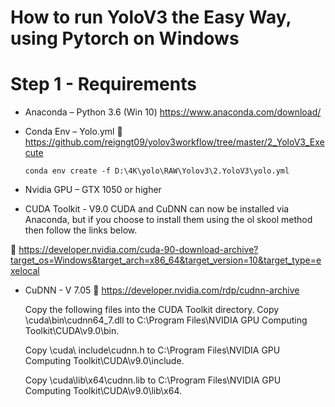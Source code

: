 # How to run YoloV3 the Easy Way, using Pytorch on Windows



# Step 1 - Requirements

* Anaconda – Python 3.6 (Win 10) 
  https://www.anaconda.com/download/

* Conda Env – Yolo.yml
🔗 https://github.com/reigngt09/yolov3workflow/tree/master/2_YoloV3_Execute

  ```conda env create -f D:\4K\yolo\RAW\Yolov3\2.YoloV3\yolo.yml```

* Nvidia GPU – GTX 1050 or higher


* CUDA Toolkit - V9.0 
  CUDA and CuDNN can now be installed via Anaconda, but if you choose to install them using the ol skool method then follow the links below.

🔗 https://developer.nvidia.com/cuda-90-download-archive?target_os=Windows&target_arch=x86_64&target_version=10&target_type=exelocal 

* CuDNN - V 7.05 
🔗 https://developer.nvidia.com/rdp/cudnn-archive

  Copy the following files into the CUDA Toolkit directory.
    Copy <installpath>\cuda\bin\cudnn64_7.dll to C:\Program Files\NVIDIA GPU Computing Toolkit\CUDA\v9.0\bin.
  
    Copy <installpath>\cuda\ include\cudnn.h to C:\Program Files\NVIDIA GPU Computing Toolkit\CUDA\v9.0\include.
    
    Copy <installpath>\cuda\lib\x64\cudnn.lib to C:\Program Files\NVIDIA GPU Computing Toolkit\CUDA\v9.0\lib\x64.
    
    
